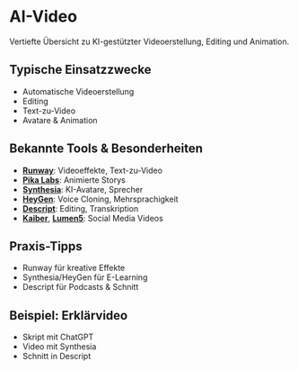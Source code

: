 # AI-Video

Vertiefte Übersicht zu KI-gestützter Videoerstellung, Editing und Animation.

## Typische Einsatzzwecke
- Automatische Videoerstellung
- Editing
- Text-zu-Video
- Avatare & Animation

## Bekannte Tools & Besonderheiten
- [**Runway**](tools/runway.md): Videoeffekte, Text-zu-Video
- [**Pika Labs**](tools/pika_labs.md): Animierte Storys
- [**Synthesia**](tools/synthesia.md): KI-Avatare, Sprecher
- [**HeyGen**](tools/heygen.md): Voice Cloning, Mehrsprachigkeit
- [**Descript**](tools/descript.md): Editing, Transkription
- [**Kaiber**](tools/kaiber.md), [**Lumen5**](tools/lumen5.md): Social Media Videos

## Praxis-Tipps
- Runway für kreative Effekte
- Synthesia/HeyGen für E-Learning
- Descript für Podcasts & Schnitt

## Beispiel: Erklärvideo
- Skript mit ChatGPT
- Video mit Synthesia
- Schnitt in Descript
